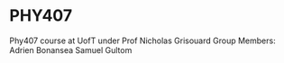 # PHY407
Phy407 course at UofT under Prof Nicholas Grisouard
Group Members:
Adrien Bonansea
Samuel Gultom
